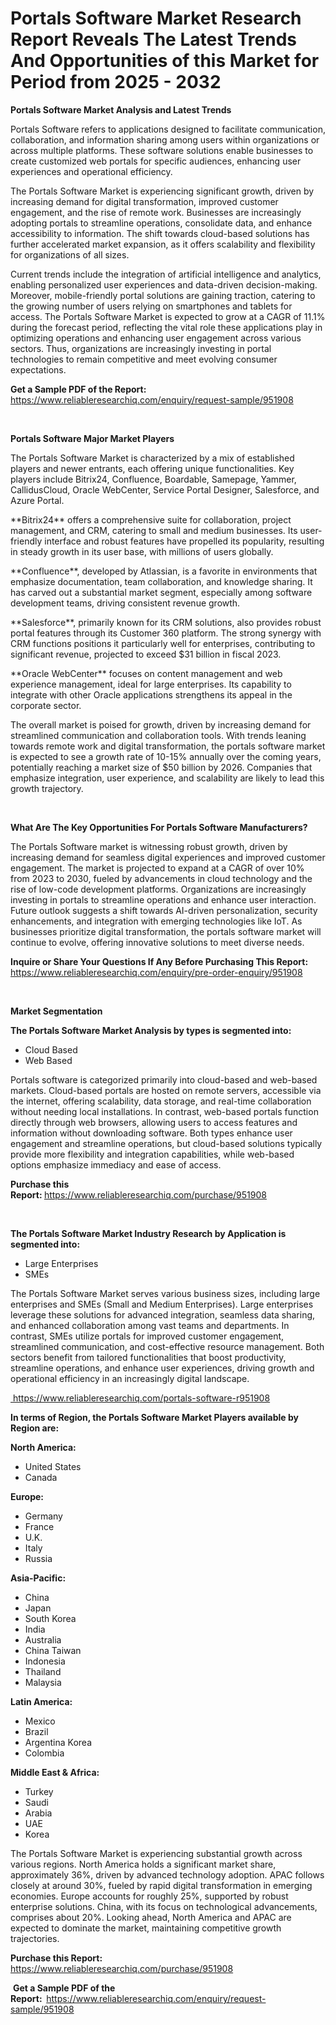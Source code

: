 <p><h1>Portals Software Market Research Report Reveals The Latest Trends And Opportunities of this Market for Period from 2025 - 2032</h1></p><p><strong>Portals Software Market Analysis and Latest Trends</strong></p>
<p><p>Portals Software refers to applications designed to facilitate communication, collaboration, and information sharing among users within organizations or across multiple platforms. These software solutions enable businesses to create customized web portals for specific audiences, enhancing user experiences and operational efficiency.</p><p>The Portals Software Market is experiencing significant growth, driven by increasing demand for digital transformation, improved customer engagement, and the rise of remote work. Businesses are increasingly adopting portals to streamline operations, consolidate data, and enhance accessibility to information. The shift towards cloud-based solutions has further accelerated market expansion, as it offers scalability and flexibility for organizations of all sizes.</p><p>Current trends include the integration of artificial intelligence and analytics, enabling personalized user experiences and data-driven decision-making. Moreover, mobile-friendly portal solutions are gaining traction, catering to the growing number of users relying on smartphones and tablets for access. The Portals Software Market is expected to grow at a CAGR of 11.1% during the forecast period, reflecting the vital role these applications play in optimizing operations and enhancing user engagement across various sectors. Thus, organizations are increasingly investing in portal technologies to remain competitive and meet evolving consumer expectations.</p></p>
<p><strong>Get a Sample PDF of the Report:&nbsp;</strong> <a href="https://www.reliableresearchiq.com/enquiry/request-sample/951908?utm_campaign=3367&utm_medium=2&utm_source=Github&utm_content=ia&utm_term=17042025&utm_id=portals-software">https://www.reliableresearchiq.com/enquiry/request-sample/951908</a></p>
<p>&nbsp;</p>
<p><strong>Portals Software Major Market Players</strong></p>
<p><p>The Portals Software Market is characterized by a mix of established players and newer entrants, each offering unique functionalities. Key players include Bitrix24, Confluence, Boardable, Samepage, Yammer, CallidusCloud, Oracle WebCenter, Service Portal Designer, Salesforce, and Azure Portal.</p><p>**Bitrix24** offers a comprehensive suite for collaboration, project management, and CRM, catering to small and medium businesses. Its user-friendly interface and robust features have propelled its popularity, resulting in steady growth in its user base, with millions of users globally. </p><p>**Confluence**, developed by Atlassian, is a favorite in environments that emphasize documentation, team collaboration, and knowledge sharing. It has carved out a substantial market segment, especially among software development teams, driving consistent revenue growth.</p><p>**Salesforce**, primarily known for its CRM solutions, also provides robust portal features through its Customer 360 platform. The strong synergy with CRM functions positions it particularly well for enterprises, contributing to significant revenue, projected to exceed $31 billion in fiscal 2023.</p><p>**Oracle WebCenter** focuses on content management and web experience management, ideal for large enterprises. Its capability to integrate with other Oracle applications strengthens its appeal in the corporate sector.  </p><p>The overall market is poised for growth, driven by increasing demand for streamlined communication and collaboration tools. With trends leaning towards remote work and digital transformation, the portals software market is expected to see a growth rate of 10-15% annually over the coming years, potentially reaching a market size of $50 billion by 2026. Companies that emphasize integration, user experience, and scalability are likely to lead this growth trajectory.</p></p>
<p>&nbsp;</p>
<p><strong>What Are The Key Opportunities For Portals Software Manufacturers?</strong></p>
<p><p>The Portals Software market is witnessing robust growth, driven by increasing demand for seamless digital experiences and improved customer engagement. The market is projected to expand at a CAGR of over 10% from 2023 to 2030, fueled by advancements in cloud technology and the rise of low-code development platforms. Organizations are increasingly investing in portals to streamline operations and enhance user interaction. Future outlook suggests a shift towards AI-driven personalization, security enhancements, and integration with emerging technologies like IoT. As businesses prioritize digital transformation, the portals software market will continue to evolve, offering innovative solutions to meet diverse needs.</p></p>
<p><strong>Inquire or Share Your Questions If Any Before Purchasing This Report:</strong> <a href="https://www.reliableresearchiq.com/enquiry/pre-order-enquiry/951908?utm_campaign=3367&utm_medium=2&utm_source=Github&utm_content=ia&utm_term=17042025&utm_id=portals-software">https://www.reliableresearchiq.com/enquiry/pre-order-enquiry/951908</a></p>
<p>&nbsp;</p>
<p><strong>Market Segmentation</strong></p>
<p><strong>The Portals Software Market Analysis by types is segmented into:</strong></p>
<p><ul><li>Cloud Based</li><li>Web Based</li></ul></p>
<p><p>Portals software is categorized primarily into cloud-based and web-based markets. Cloud-based portals are hosted on remote servers, accessible via the internet, offering scalability, data storage, and real-time collaboration without needing local installations. In contrast, web-based portals function directly through web browsers, allowing users to access features and information without downloading software. Both types enhance user engagement and streamline operations, but cloud-based solutions typically provide more flexibility and integration capabilities, while web-based options emphasize immediacy and ease of access.</p></p>
<p><strong>Purchase this Report:&nbsp;</strong><a href="https://www.reliableresearchiq.com/purchase/951908?utm_campaign=3367&utm_medium=2&utm_source=Github&utm_content=ia&utm_term=17042025&utm_id=portals-software">https://www.reliableresearchiq.com/purchase/951908</a></p>
<p>&nbsp;</p>
<p><strong>The Portals Software Market Industry Research by Application is segmented into:</strong></p>
<p><ul><li>Large Enterprises</li><li>SMEs</li></ul></p>
<p><p>The Portals Software Market serves various business sizes, including large enterprises and SMEs (Small and Medium Enterprises). Large enterprises leverage these solutions for advanced integration, seamless data sharing, and enhanced collaboration among vast teams and departments. In contrast, SMEs utilize portals for improved customer engagement, streamlined communication, and cost-effective resource management. Both sectors benefit from tailored functionalities that boost productivity, streamline operations, and enhance user experiences, driving growth and operational efficiency in an increasingly digital landscape.</p></p>
<p><a href="https://www.reliableresearchiq.com/portals-software-r951908?utm_campaign=3367&utm_medium=2&utm_source=Github&utm_content=ia&utm_term=17042025&utm_id=portals-software">&nbsp;https://www.reliableresearchiq.com/portals-software-r951908</a></p>
<p><strong>In terms of Region, the Portals Software Market Players available by Region are:</strong></p>
<p>
    <p> <strong> North America: </strong>
        <ul>
            <li>United States</li>
            <li>Canada</li>
        </ul>
        </p> 
    <p> <strong> Europe: </strong>
        <ul>
            <li>Germany</li>
            <li>France</li>
            <li>U.K.</li>
            <li>Italy</li>
            <li>Russia</li>
        </ul>
        </p> 
    <p> <strong> Asia-Pacific: </strong>
        <ul>
            <li>China</li>
            <li>Japan</li>
            <li>South Korea</li>
            <li>India</li>
            <li>Australia</li>
            <li>China Taiwan</li>
            <li>Indonesia</li>
            <li>Thailand</li>
            <li>Malaysia</li>
        </ul>
        </p> 
    <p> <strong> Latin America: </strong>
        <ul>
            <li>Mexico</li>
            <li>Brazil</li>
            <li>Argentina Korea</li>
            <li>Colombia</li>
        </ul>
        </p> 
    <p> <strong> Middle East & Africa: </strong>
        <ul>
            <li>Turkey</li>
            <li>Saudi</li>
            <li>Arabia</li>
            <li>UAE</li>
            <li>Korea</li>
        </ul>
    </p>
    </p>
<p><p>The Portals Software Market is experiencing substantial growth across various regions. North America holds a significant market share, approximately 36%, driven by advanced technology adoption. APAC follows closely at around 30%, fueled by rapid digital transformation in emerging economies. Europe accounts for roughly 25%, supported by robust enterprise solutions. China, with its focus on technological advancements, comprises about 20%. Looking ahead, North America and APAC are expected to dominate the market, maintaining competitive growth trajectories.</p></p>
<p><strong>Purchase this Report: </strong><a href="https://www.reliableresearchiq.com/purchase/951908?utm_campaign=3367&utm_medium=2&utm_source=Github&utm_content=ia&utm_term=17042025&utm_id=portals-software">https://www.reliableresearchiq.com/purchase/951908</a></p>
<p>&nbsp;<strong>Get a Sample PDF of the Report:&nbsp;&nbsp;</strong><a href="https://www.reliableresearchiq.com/enquiry/request-sample/951908?utm_campaign=3367&utm_medium=2&utm_source=Github&utm_content=ia&utm_term=17042025&utm_id=portals-software">https://www.reliableresearchiq.com/enquiry/request-sample/951908</a></p>
<p><strong></strong></p>
<p><p></p><p></p><p></p></p>